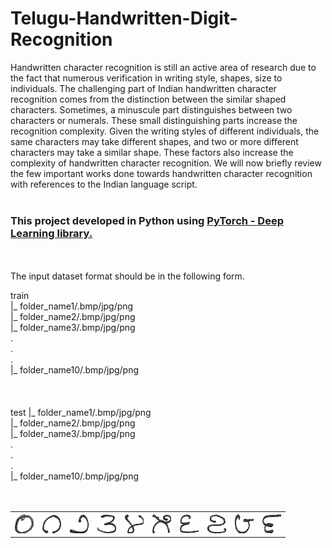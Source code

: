 # Telugu-Handwritten-Digit-Recognition

Handwritten character recognition is still an active area of research due to the fact that numerous verification in writing style, shapes, size to individuals. The challenging part of Indian handwritten character recognition comes from the distinction between the similar shaped characters. Sometimes, a minuscule part distinguishes between two characters or numerals. These small distinguishing parts increase the recognition complexity. Given the writing styles of different individuals, the same characters may take different shapes, and two or more different characters may take a similar shape. These factors also increase the complexity of handwritten character recognition. We will now briefly review the few important works done towards handwritten character recognition with references to the Indian language script. 
</br></br>
<h3>This project developed in Python using <a href="https://pytorch.org/tutorials/">PyTorch - Deep Learning library.</a> </h3>
</br></br>
The input dataset format should be in the following form.
<p>

train </br>
  |_ folder_name1/.bmp/jpg/png</br>
  |_ folder_name2/.bmp/jpg/png</br>
  |_ folder_name3/.bmp/jpg/png</br>
        .</br>
        .</br>
        .</br>
  |_ folder_name10/.bmp/jpg/png</br>
  </br>
  </br>  
test
  |_ folder_name1/.bmp/jpg/png</br>
  |_ folder_name2/.bmp/jpg/png</br>
  |_ folder_name3/.bmp/jpg/png</br>
        .</br>
        .</br>
        .</br>
  |_ folder_name10/.bmp/jpg/png</br>
  </br></br>
 </p> 
  <p align="center">
  <table style="width:100%" align="center">
  <tr>
    <th><img src="images/one.bmp" width="30" height="30"/></th>
    <th><img src="images/zero.bmp" width="30" height="30"/></th>     
    <th><img src="images/two.bmp" width="30" height="30"/></th>
    <th><img src="images/three.bmp" width="30" height="30"/></th>
    <th><img src="images/four.bmp" width="30" height="30"/></th> 
    <th><img src="images/five.bmp" width="30" height="30"/></th>
    <th><img src="images/six.bmp" width="30" height="30"/></th>
    <th><img src="images/seven.bmp" width="30" height="30"/></th> 
    <th><img src="images/eight.bmp" width="30" height="30"/></th>
    <th><img src="images/nine.bmp" width="30" height="30"/></th>    
  </tr>
</table>
</p>
  
